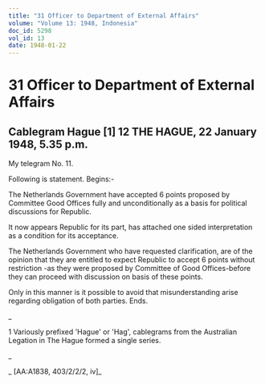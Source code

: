 ```yaml
---
title: "31 Officer to Department of External Affairs"
volume: "Volume 13: 1948, Indonesia"
doc_id: 5298
vol_id: 13
date: 1948-01-22
---
```


# 31 Officer to Department of External Affairs

## Cablegram Hague [1] 12 THE HAGUE, 22 January 1948, 5.35 p.m.

My telegram No. 11.

Following is statement. Begins:-

The Netherlands Government have accepted 6 points proposed by Committee Good Offices fully and unconditionally as a basis for political discussions for Republic.

It now appears Republic for its part, has attached one sided interpretation as a condition for its acceptance.

The Netherlands Government who have requested clarification, are of the opinion that they are entitled to expect Republic to accept 6 points without restriction -as they were proposed by Committee of Good Offices-before they can proceed with discussion on basis of these points.

Only in this manner is it possible to avoid that misunderstanding arise regarding obligation of both parties. Ends.

_

1 Variously prefixed 'Hague' or 'Hag', cablegrams from the Australian Legation in The Hague formed a single series.

_

_ [AA:A1838, 403/2/2/2, iv]_

